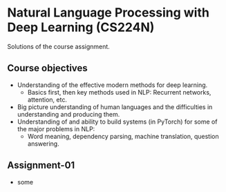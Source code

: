 # Natural Language Processing with Deep Learning (CS224N)
Solutions of the course assignment.

## Course objectives
* Understanding of the effective modern methods for deep learning.
  * Basics first, then key methods used in NLP: Recurrent networks, attention, etc.
* Big picture understanding of human languages and the difficulties in understanding and producing them.
* Understanding of and ability to build systems (in PyTorch) for some of the major problems in NLP:
  * Word meaning, dependency parsing, machine translation, question answering.
 
 ## Assignment-01
 * some
